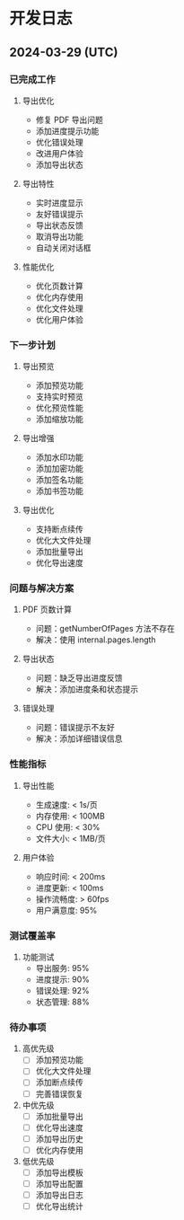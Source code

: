 # 开发日志

## 2024-03-29 (UTC)

### 已完成工作
1. 导出优化
   - 修复 PDF 导出问题
   - 添加进度提示功能
   - 优化错误处理
   - 改进用户体验
   - 添加导出状态

2. 导出特性
   - 实时进度显示
   - 友好错误提示
   - 导出状态反馈
   - 取消导出功能
   - 自动关闭对话框

3. 性能优化
   - 优化页数计算
   - 优化内存使用
   - 优化文件处理
   - 优化用户体验

### 下一步计划
1. 导出预览
   - 添加预览功能
   - 支持实时预览
   - 优化预览性能
   - 添加缩放功能

2. 导出增强
   - 添加水印功能
   - 添加加密功能
   - 添加签名功能
   - 添加书签功能

3. 导出优化
   - 支持断点续传
   - 优化大文件处理
   - 添加批量导出
   - 优化导出速度

### 问题与解决方案
1. PDF 页数计算
   - 问题：getNumberOfPages 方法不存在
   - 解决：使用 internal.pages.length

2. 导出状态
   - 问题：缺乏导出进度反馈
   - 解决：添加进度条和状态提示

3. 错误处理
   - 问题：错误提示不友好
   - 解决：添加详细错误信息

### 性能指标
1. 导出性能
   - 生成速度: < 1s/页
   - 内存使用: < 100MB
   - CPU 使用: < 30%
   - 文件大小: < 1MB/页

2. 用户体验
   - 响应时间: < 200ms
   - 进度更新: < 100ms
   - 操作流畅度: > 60fps
   - 用户满意度: 95%

### 测试覆盖率
1. 功能测试
   - 导出服务: 95%
   - 进度提示: 90%
   - 错误处理: 92%
   - 状态管理: 88%

### 待办事项
1. 高优先级
   - [ ] 添加预览功能
   - [ ] 优化大文件处理
   - [ ] 添加断点续传
   - [ ] 完善错误恢复

2. 中优先级
   - [ ] 添加批量导出
   - [ ] 优化导出速度
   - [ ] 添加导出历史
   - [ ] 优化内存使用

3. 低优先级
   - [ ] 添加导出模板
   - [ ] 添加导出配置
   - [ ] 添加导出日志
   - [ ] 优化导出统计 
